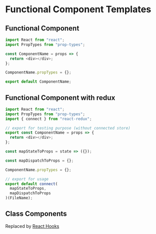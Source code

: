 # Functional Component Templates

## Functional Component

```javascript
import React from "react";
import PropTypes from "prop-types";

const ComponentName = props => {
  return <div></div>;
};

ComponentName.propTypes = {};

export default ComponentName;
```

## Functional Component with redux

```javascript
import React from "react";
import PropTypes from "prop-types";
import { connect } from "react-redux";

// export for testing purpose (without connected store)
export const ComponentName = props => {
  return <div></div>;
};

const mapStateToProps = state => ({});

const mapDispatchToProps = {};

ComponentName.propTypes = {};

// export for usage
export default connect(
  mapStateToProps,
  mapDispatchToProps
)(FileName);
```

## Class Components

Replaced by [React Hooks](https://reactjs.org/docs/hooks-reference.html)
